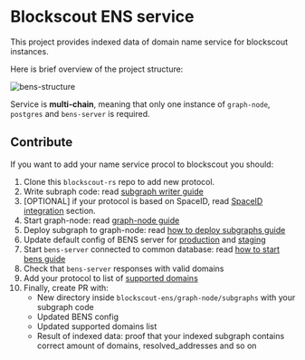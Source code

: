 # Blockscout ENS service

This project provides indexed data of domain name service for blockscout instances.

Here is brief overview of the project structure:

![bens-structure](images/bens.drawio.svg)

Service is **multi-chain**, meaning that only one instance of `graph-node`, `postgres` and `bens-server` is required.

## Contribute

If you want to add your name service procol to blockscout you should:

1. Clone this `blockscout-rs` repo to add new protocol.
1. Write subraph code: read [subgraph writer guide](./graph-node/subgraph-writer/README.md#howto-create-subgraph-for-your-domain-name-protocol)
1. [OPTIONAL] if your protocol is based on SpaceID, read [SpaceID integration](./graph-node/subgraphs/README.md#spaceid-integration) section.
1. Start graph-node: read [graph-node guide](./graph-node/README.md#start-locally-using-docker-compose)
1. Deploy subgraph to graph-node: read [how to deploy subgraphs guide](./graph-node/subgraphs/README.md#deploy-subgraph-to-graph-node)
1. Update default config of BENS server for [production](../../bens-server/config/prod.json) and [staging](../../bens-server/config/staging.json)
1. Start `bens-server` connected to common database: read [how to start bens guide](./bens-server/README.md#to-start-locally)
1. Check that `bens-server` responses with valid domains
1. Add your protocol to list of [supported domains](./graph-node/subgraphs/README.md#current-supported-domains)
1. Finally, create PR with:
    * New directory inside `blockscout-ens/graph-node/subgraphs` with your subgraph code
    * Updated BENS config
    * Updated supported domains list
    * Result of indexed data: proof that your indexed subgraph contains correct amount of domains, resolved_addresses and so on
